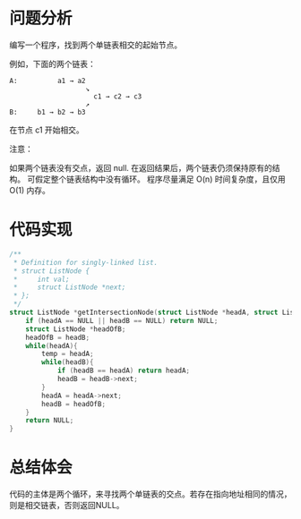 # 问题分析
编写一个程序，找到两个单链表相交的起始节点。

 

例如，下面的两个链表：

	A:          a1 → a2
	                   ↘
	                     c1 → c2 → c3
	                   ↗            
	B:     b1 → b2 → b3
在节点 c1 开始相交。

 

注意：

如果两个链表没有交点，返回 null.
在返回结果后，两个链表仍须保持原有的结构。
可假定整个链表结构中没有循环。
程序尽量满足 O(n) 时间复杂度，且仅用 O(1) 内存。
# 代码实现
```C
/**
 * Definition for singly-linked list.
 * struct ListNode {
 *     int val;
 *     struct ListNode *next;
 * };
 */
struct ListNode *getIntersectionNode(struct ListNode *headA, struct ListNode *headB) {
    if (headA == NULL || headB == NULL) return NULL;
    struct ListNode *headOfB;
    headOfB = headB;
    while(headA){
        temp = headA;
        while(headB){
            if (headB == headA) return headA;
            headB = headB->next;
        }
        headA = headA->next;
        headB = headOfB;
    }
    return NULL;
}
```
# 总结体会
代码的主体是两个循环，来寻找两个单链表的交点。若存在指向地址相同的情况，则是相交链表，否则返回NULL。